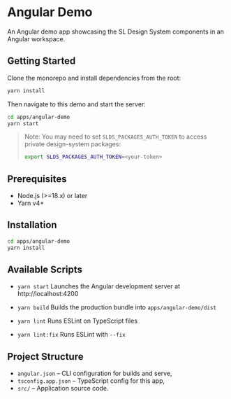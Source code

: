 # Angular Demo

An Angular demo app showcasing the SL Design System components in an Angular workspace.

## Getting Started

Clone the monorepo and install dependencies from the root:

```bash
yarn install
```

Then navigate to this demo and start the server:

```bash
cd apps/angular-demo
yarn start
```

> Note: You may need to set `SLDS_PACKAGES_AUTH_TOKEN` to access private design-system packages:
> ```bash
> export SLDS_PACKAGES_AUTH_TOKEN=<your-token>
> ```

## Prerequisites

- Node.js (>=18.x) or later
- Yarn v4+

## Installation

```bash
cd apps/angular-demo
yarn install
```

## Available Scripts

- `yarn start` 
  Launches the Angular development server at http://localhost:4200

- `yarn build` 
  Builds the production bundle into `apps/angular-demo/dist`

- `yarn lint` 
  Runs ESLint on TypeScript files

- `yarn lint:fix` 
  Runs ESLint with `--fix`


## Project Structure

- `angular.json` – CLI configuration for builds and serve,
- `tsconfig.app.json` – TypeScript config for this app,
- `src/` – Application source code.
